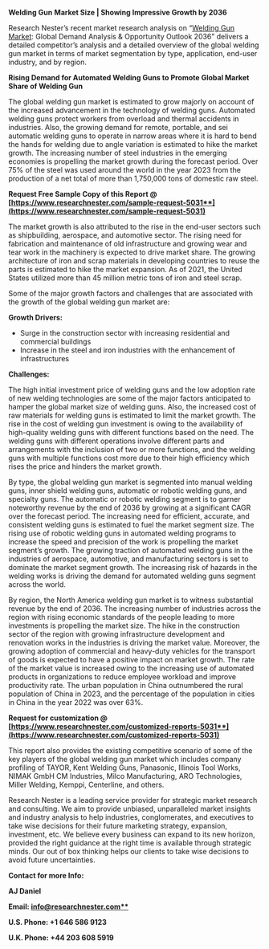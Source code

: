 ﻿**Welding Gun** **Market Size | Showing Impressive Growth by 2036**

Research Nester’s recent market research analysis on “[Welding Gun Market](https://www.researchnester.com/reports/welding-guns-market/5031): Global Demand Analysis & Opportunity Outlook 2036” delivers a detailed competitor’s analysis and a detailed overview of the global welding gun market in terms of market segmentation by type, application, end-user industry, and by region. 

**Rising Demand for Automated Welding Guns to Promote Global Market Share of Welding Gun**

The global welding gun market is estimated to grow majorly on account of the increased advancement in the technology of welding guns. Automated welding guns protect workers from overload and thermal accidents in industries. Also, the growing demand for remote, portable, and sei automatic welding guns to operate in narrow areas where it is hard to bend the hands for welding due to angle variation is estimated to hike the market growth. The increasing number of steel industries in the emerging economies is propelling the market growth during the forecast period. Over 75% of the steel was used around the world in the year 2023 from the production of a net total of more than 1,750,000 tons of domestic raw steel.

**Request Free Sample Copy of this Report @ [https://www.researchnester.com/sample-request-5031**](https://www.researchnester.com/sample-request-5031)**

The market growth is also attributed to the rise in the end-user sectors such as shipbuilding, aerospace, and automotive sector. The rising need for fabrication and maintenance of old infrastructure and growing wear and tear work in the machinery is expected to drive market share. The growing architecture of iron and scrap materials in developing countries to reuse the parts is estimated to hike the market expansion. As of 2021, the United States utilized more than 45 million metric tons of iron and steel scrap.

Some of the major growth factors and challenges that are associated with the growth of the global welding gun market are:

**Growth Drivers:**

- Surge in the construction sector with increasing residential and commercial buildings
- Increase in the steel and iron industries with the enhancement of infrastructures

**Challenges:**

The high initial investment price of welding guns and the low adoption rate of new welding technologies are some of the major factors anticipated to hamper the global market size of welding guns. Also, the increased cost of raw materials for welding guns is estimated to limit the market growth. The rise in the cost of welding gun investment is owing to the availability of high-quality welding guns with different functions based on the need. The welding guns with different operations involve different parts and arrangements with the inclusion of two or more functions, and the welding guns with multiple functions cost more due to their high efficiency which rises the price and hinders the market growth. 

By type, the global welding gun market is segmented into manual welding guns, inner shield welding guns, automatic or robotic welding guns, and specialty guns. The automatic or robotic welding segment is to garner noteworthy revenue by the end of 2036 by growing at a significant CAGR over the forecast period. The increasing need for efficient, accurate, and consistent welding guns is estimated to fuel the market segment size. The rising use of robotic welding guns in automated welding programs to increase the speed and precision of the work is propelling the market segment’s growth. The growing traction of automated welding guns in the industries of aerospace, automotive, and manufacturing sectors is set to dominate the market segment growth. The increasing risk of hazards in the welding works is driving the demand for automated welding guns segment across the world. 

By region, the North America welding gun market is to witness substantial revenue by the end of 2036. The increasing number of industries across the region with rising economic standards of the people leading to more investments is propelling the market size. The hike in the construction sector of the region with growing infrastructure development and renovation works in the industries is driving the market value. Moreover, the growing adoption of commercial and heavy-duty vehicles for the transport of goods is expected to have a positive impact on market growth. The rate of the market value is increased owing to the increasing use of automated products in organizations to reduce employee workload and improve productivity rate. The urban population in China outnumbered the rural population of China in 2023, and the percentage of the population in cities in China in the year 2022 was over 63%.

**Request for customization @ [https://www.researchnester.com/customized-reports-5031**](https://www.researchnester.com/customized-reports-5031)**

This report also provides the existing competitive scenario of some of the key players of the global welding gun market which includes company profiling of TAYOR, Kent Welding Guns, Panasonic, Illinois Tool Works, NIMAK GmbH CM Industries, Milco Manufacturing, ARO Technologies, Miller Welding, Kemppi, Centerline, and others.      

Research Nester is a leading service provider for strategic market research and consulting. We aim to provide unbiased, unparalleled market insights and industry analysis to help industries, conglomerates, and executives to take wise decisions for their future marketing strategy, expansion, investment, etc. We believe every business can expand to its new horizon, provided the right guidance at the right time is available through strategic minds. Our out of box thinking helps our clients to take wise decisions to avoid future uncertainties.

**Contact for more Info:**

**AJ Daniel**

**Email: [info@researchnester.com**](mailto:info@researchnester.com)**

**U.S. Phone: +1 646 586 9123** 

**U.K. Phone: +44 203 608 5919**

